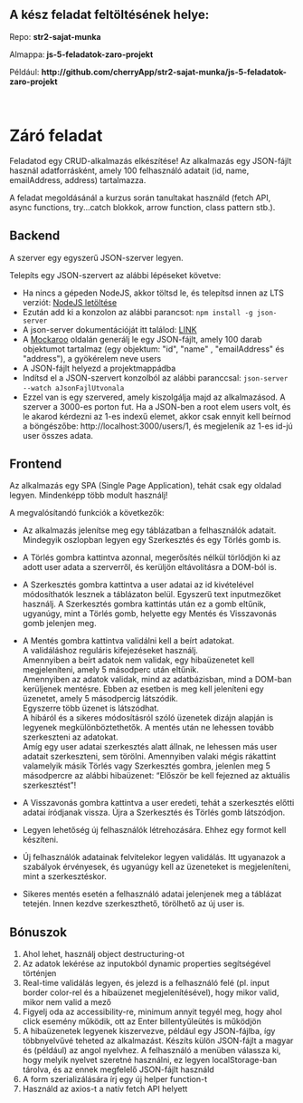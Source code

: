 <div class="fr-view"><h2>A kész feladat feltöltésének helye:</h2><p>Repo: <strong>str2-sajat-munka</strong></p><p>Almappa:<strong>&nbsp;js-5-feladatok-zaro-projekt</strong></p><p>Például: <strong>http://github</strong><strong>.com/cherryApp/</strong><strong>str2-sajat-munka/<strong>js-5-feladatok-<strong>zaro-projekt</strong></strong></strong></p><p><br></p><h1 id="záró-feladat">Záró feladat</h1><p>Feladatod egy CRUD-alkalmazás elkészítése! Az alkalmazás egy JSON-fájlt használ adatforrásként, amely 100 felhasználó adatait (id, name, emailAddress, address) tartalmazza.</p><p>A feladat megoldásánál a kurzus során tanultakat használd (fetch API, async functions, try...catch blokkok, arrow function, class pattern stb.).</p><h2 id="backend">Backend</h2><p>A szerver egy egyszerű JSON-szerver legyen.</p>Telepíts egy JSON-szervert az alábbi lépéseket követve:<ul><li>Ha nincs a gépeden NodeJS, akkor töltsd le, és telepítsd innen az LTS verziót: <a href="https://nodejs.org/en/download/" rel="noopener noreferrer" target="_blank">NodeJS letöltése</a></li><li>Ezután add ki a konzolon az alábbi parancsot: <code>npm install -g json-server</code></li><li>A json-server dokumentációját itt találod: <a href="https://github.com/typicode/json-server" rel="noopener noreferrer" target="_blank">LINK</a></li><li>A <a href="https://mockaroo.com/" rel="noopener noreferrer" target="_blank">Mockaroo</a> oldalán generálj le egy JSON-fájlt, amely 100 darab objektumot tartalmaz (egy objektum: "id", "name" , "emailAddress" és "address"), a gyökérelem neve users</li><li>A JSON-fájlt helyezd a projektmappádba</li><li>Indítsd el a JSON-szervert konzolból az alábbi paranccsal: <code>json-server --watch aJsonFajlUtvonala</code>&nbsp;</li><li>Ezzel van is egy szervered, amely kiszolgálja majd az alkalmazásod. A szerver a 3000-es porton fut. Ha a JSON-ben a root elem users volt, és le akarod kérdezni az 1-es indexű elemet, akkor csak ennyit kell beírnod a böngészőbe: http://localhost:3000/users/1, és megjelenik az 1-es id-jú user összes adata.</li></ul><h2 id="frontend">Frontend</h2><p>Az alkalmazás egy SPA (Single Page Application), tehát csak egy oldalad legyen. Mindenképp több modult használj!</p><p>A megvalósítandó funkciók a következők:</p><ul><li><p>Az alkalmazás jelenítse meg egy táblázatban a felhasználók adatait. Mindegyik oszlopban legyen egy Szerkesztés és egy Törlés gomb is.</p></li><li><p>A Törlés gombra kattintva azonnal, megerősítés nélkül törlődjön ki az adott user adata a szerverről, és kerüljön eltávolításra a DOM-ból is.</p></li><li><p>A Szerkesztés gombra kattintva a user adatai az id kivételével módosíthatók lesznek a táblázaton belül. Egyszerű text inputmezőket használj. A Szerkesztés gombra kattintás után ez a gomb eltűnik, ugyanúgy, mint a Törlés gomb, helyette egy Mentés és Visszavonás gomb jelenjen meg.</p></li><li><p>A Mentés gombra kattintva validálni kell a beírt adatokat.<br>A validáláshoz reguláris kifejezéseket használj.<br>Amennyiben a beírt adatok nem validak, egy hibaüzenetet kell megjeleníteni, amely 5 másodperc után eltűnik.<br>Amennyiben az adatok validak, mind az adatbázisban, mind a DOM-ban kerüljenek mentésre. Ebben az esetben is meg kell jeleníteni egy üzenetet, amely 5 másodpercig látszódik.<br>Egyszerre több üzenet is látszódhat.<br>A hibáról és a sikeres módosításról szóló üzenetek dizájn alapján is legyenek megkülönböztethetők. A mentés után ne lehessen tovább szerkeszteni az adatokat.<br>Amíg egy user adatai szerkesztés alatt állnak, ne lehessen más user adatait szerkeszteni, sem törölni. Amennyiben valaki mégis rákattint valamelyik másik Törlés vagy Szerkesztés gombra, jelenlen meg 5 másodpercre az alábbi hibaüzenet: “Először be kell fejezned az aktuális szerkesztést”!</p></li><li><p>A Visszavonás gombra kattintva a user eredeti, tehát a szerkesztés előtti adatai íródjanak vissza. Újra a Szerkesztés és Törlés gomb látszódjon.</p></li><li><p>Legyen lehetőség új felhasználók létrehozására. Ehhez egy formot kell készíteni.</p></li><li><p>Új felhasználók adatainak felvitelekor legyen validálás. Itt ugyanazok a szabályok érvényesek, és ugyanúgy kell az üzeneteket is megjeleníteni, mint a szerkesztéskor.</p></li><li><p>Sikeres mentés esetén a felhasználó adatai jelenjenek meg a táblázat tetején. Innen kezdve szerkeszthető, törölhető az új user is.</p></li></ul><h2 id="bónuszok">Bónuszok</h2><ol type="1"><li>Ahol lehet, használj object destructuring-ot</li><li>Az adatok lekérése az inputokból dynamic properties segítségével történjen</li><li>Real-time validálás legyen, és jelezd is a felhasználó felé (pl. input border color-rel és a hibaüzenet megjelenítésével), hogy mikor valid, mikor nem valid a mező</li><li>Figyelj oda az accessibility-re, minimum annyit tegyél meg, hogy ahol click esemény működik, ott az Enter billentyűleütés is működjön</li><li>A hibaüzenetek legyenek kiszervezve, például egy JSON-fájlba, így többnyelvűvé teheted az alkalmazást. Készíts külön JSON-fájlt a magyar és (például) az angol nyelvhez. A felhasználó a menüben válassza ki, hogy melyik nyelvet szeretné használni, ez legyen localStorage-ban tárolva, és az ennek megfelelő JSON-fájlt használd</li><li>A form szerializálására írj egy új helper function-t</li><li>Használd az axios-t a natív fetch API helyett</li></ol></div>